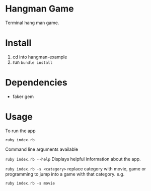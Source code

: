 # Hangman Game

Terminal hang man game.

# Install 

1. cd into hangman-example
2. run `bundle install`
# Dependencies

- faker gem

# Usage

To run the app

`ruby index.rb`

Command line arguments available

`ruby index.rb --help`
Displays helpful information about the app.

`ruby index.rb -s <category>`
replace category with movie, game or programming to jump into a game with that category.
e.g.

`ruby index.rb -s movie`